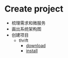 # Create project

- 梳理需求和微服务
- 画出系统架构图
- 创建项目
  - thrift
    - [download](https://thrift.apache.org)
    - [install](https://thrift.apache.org/docs/install/os_x)
